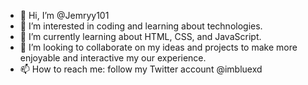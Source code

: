 - 👋 Hi, I’m @Jemryy101
- 👀 I’m interested in coding and learning about technologies.
- 🌱 I’m currently learning about HTML, CSS, and JavaScript.
- 💞️ I’m looking to collaborate on my ideas and projects to make more enjoyable and interactive my our experience.
- 📫 How to reach me: follow my Twitter account @imbluexd 

<!---
Jemryy101/Jemryy101 is a ✨ special ✨ repository because its `README.md` (this file) appears on your GitHub profile.
You can click the Preview link to take a look at your changes.
--->
